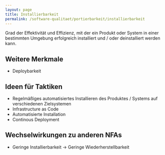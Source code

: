 ```yaml
---
layout: page
title: Installierbarkeit
permalink: /software-qualitaet/portierbarkeit/installierbarkeit
---
```

Grad der Effektivität und Effizienz, mit der ein Produkt oder System in einer bestimmten Umgebung erfolgreich installiert und / oder deinstalliert werden kann.

## Weitere Merkmale

* Deploybarkeit

## Ideen für Taktiken

* Regelmäßiges automatisiertes Installieren des Produktes / Systems auf verschiedenen Zielsystemen
* Infrastructure as Code
* Automatisierte Installation
* Continous Deployment

## Wechselwirkungen zu anderen NFAs

* Geringe Installierbarkeit -> Geringe Wiederherstellbarkeit
